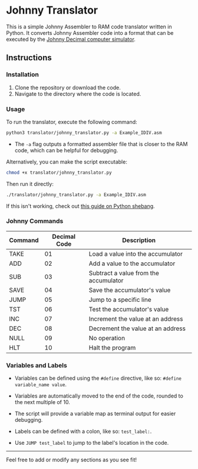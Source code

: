 # Johnny Translator

This is a simple Johnny Assembler to RAM code translator written in Python. It converts Johnny Assembler code into a format that can be executed by the [Johnny Decimal computer simulator](https://github.com/TobisMa/johnny).

## Instructions

### Installation

1. Clone the repository or download the code.
2. Navigate to the directory where the code is located.

### Usage

To run the translator, execute the following command:

```bash
python3 translator/johnny_translator.py -a Example_IDIV.asm
```

- The `-a` flag outputs a formatted assembler file that is closer to the RAM code, which can be helpful for debugging.

Alternatively, you can make the script executable:

```bash
chmod +x translator/johnny_translator.py
```

Then run it directly:

```bash
./translator/johnny_translator.py -a Example_IDIV.asm
```

If this isn't working, check out [this guide on Python shebang](https://realpython.com/python-shebang/).

### Johnny Commands

| Command | Decimal Code | Description                          |
|---------|-------------|--------------------------------------|
| TAKE    | 01          | Load a value into the accumulator    |
| ADD     | 02          | Add a value to the accumulator       |
| SUB     | 03          | Subtract a value from the accumulator|
| SAVE    | 04          | Save the accumulator's value         |
| JUMP    | 05          | Jump to a specific line              |
| TST     | 06          | Test the accumulator's value         |
| INC     | 07          | Increment the value at an address    |
| DEC     | 08          | Decrement the value at an address    |
| NULL    | 09          | No operation                         |
| HLT     | 10          | Halt the program                     |

### Variables and Labels

- Variables can be defined using the `#define` directive, like so: `#define variable_name value`.
- Variables are automatically moved to the end of the code, rounded to the next multiple of 10.
- The script will provide a variable map as terminal output for easier debugging.

- Labels can be defined with a colon, like so: `test_label:`.
- Use `JUMP test_label` to jump to the label's location in the code.

---

Feel free to add or modify any sections as you see fit!
